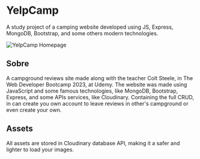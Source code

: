 # YelpCamp

A study project of a camping website developed using JS, Express, MongoDB, Bootstrap, and some others modern technologies.

![YelpCamp Homepage](https://asset.cloudinary.com/ddmvvgno3/98dff15add599a0960c66d27049e0dc2)

## Sobre

A campground reviews site made along with the teacher Colt Steele, in The Web Developer Bootcamp 2023, at Udemy. The website
was made using JavaScript and some famous technologies, like MongoDB,  Bootstrap, Express, and some APIs services, like Cloudinary.
Containing the full CRUD, in can create you own account to leave reviews in other's campground or even create your own.

## Assets

All assets are stored in Cloudinary database API, making it a safer and lighter to load your images.
